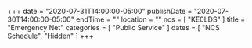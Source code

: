 +++
date = "2020-07-31T14:00:00-05:00"
publishDate = "2020-07-30T14:00:00-05:00"
endTime = ""
location = ""
ncs = [ "KE0LDS" ]
title = "Emergency Net"
categories = [ "Public Service" ]
dates = [ "NCS Schedule", "Hidden" ]
+++
